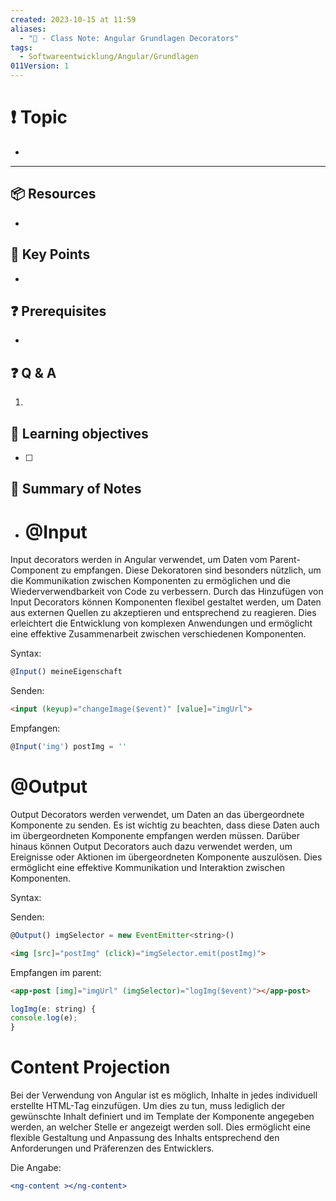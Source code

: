 ```yaml
---
created: 2023-10-15 at 11:59
aliases:
  - "📜 - Class Note: Angular Grundlagen Decorators"
tags:
  - Softwareentwicklung/Angular/Grundlagen
011Version: 1
---
```

# ❗ Topic
- 
 ---
## 📦 Resources
- 
## 🔑 Key Points
- 
## ❓ Prerequisites
- 
## ❓ Q & A
1. 
## 🎯 Learning objectives
- [ ] 
## 📃 Summary of Notes
- # @Input

Input decorators werden in Angular verwendet, um Daten vom Parent-Component zu empfangen. Diese Dekoratoren sind besonders nützlich, um die Kommunikation zwischen Komponenten zu ermöglichen und die Wiederverwendbarkeit von Code zu verbessern. Durch das Hinzufügen von Input Decorators können Komponenten flexibel gestaltet werden, um Daten aus externen Quellen zu akzeptieren und entsprechend zu reagieren. Dies erleichtert die Entwicklung von komplexen Anwendungen und ermöglicht eine effektive Zusammenarbeit zwischen verschiedenen Komponenten.

Syntax:

```jsx
@Input() meineEigenschaft
```

Senden:

```html
<input (keyup)="changeImage($event)" [value]="imgUrl">
```

Empfangen:

```jsx
@Input('img') postImg = ''
```

# @Output

Output Decorators werden verwendet, um Daten an das übergeordnete Komponente zu senden. Es ist wichtig zu beachten, dass diese Daten auch im übergeordneten Komponente empfangen werden müssen. Darüber hinaus können Output Decorators auch dazu verwendet werden, um Ereignisse oder Aktionen im übergeordneten Komponente auszulösen. Dies ermöglicht eine effektive Kommunikation und Interaktion zwischen Komponenten.

Syntax:

Senden:

```jsx
@Output() imgSelector = new EventEmitter<string>()
```

```html
<img [src]="postImg" (click)="imgSelector.emit(postImg)">
```

Empfangen im parent:

```html
<app-post [img]="imgUrl" (imgSelector)="logImg($event)"></app-post>
```

```jsx
logImg(e: string) {
console.log(e);
}
```

# Content Projection

Bei der Verwendung von Angular ist es möglich, Inhalte in jedes individuell erstellte HTML-Tag einzufügen. Um dies zu tun, muss lediglich der gewünschte Inhalt definiert und im Template der Komponente angegeben werden, an welcher Stelle er angezeigt werden soll. Dies ermöglicht eine flexible Gestaltung und Anpassung des Inhalts entsprechend den Anforderungen und Präferenzen des Entwicklers.

Die Angabe:

```jsx
<ng-content ></ng-content>
```